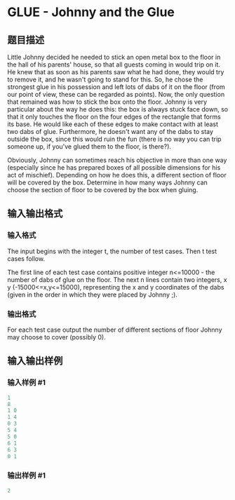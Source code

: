 # GLUE - Johnny and the Glue

## 题目描述

 Little Johnny decided he needed to stick an open metal box to the floor in the hall of his parents' house, so that all guests coming in would trip on it. He knew that as soon as his parents saw what he had done, they would try to remove it, and he wasn't going to stand for this. So, he chose the strongest glue in his possession and left lots of dabs of it on the floor (from our point of view, these can be regarded as points). Now, the only question that remained was how to stick the box onto the floor. Johnny is very particular about the way he does this: the box is always stuck face down, so that it only touches the floor on the four edges of the rectangle that forms its base. He would like each of these edges to make contact with at least two dabs of glue. Furthermore, he doesn't want any of the dabs to stay outside the box, since this would ruin the fun (there is no way you can trip someone up, if you've glued them to the floor, is there?).

Obviously, Johnny can sometimes reach his objective in more than one way (especially since he has prepared boxes of all possible dimensions for his act of mischief). Depending on how he does this, a different section of floor will be covered by the box. Determine in how many ways Johnny can choose the section of floor to be covered by the box when gluing.

## 输入输出格式

### 输入格式

 The input begins with the integer t, the number of test cases. Then t test cases follow.

The first line of each test case contains positive integer n<=10000 - the number of dabs of glue on the floor. The next n lines contain two integers, x y (-15000<=x,y<=15000), representing the x and y coordinates of the dabs (given in the order in which they were placed by Johnny ;).

### 输出格式

 For each test case output the number of different sections of floor Johnny may choose to cover (possibly 0).

## 输入输出样例

### 输入样例 #1

```cpp
1 
8 
1 0 
1 4 
0 3 
5 4 
5 0 
6 1 
6 3 
0 1
```


### 输出样例 #1

```cpp
2
```


